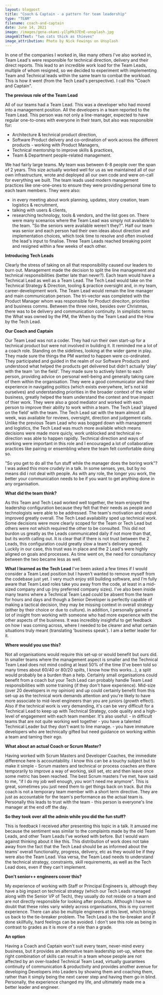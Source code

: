 ```yaml
---
layout: blogpost
title: "Coach & Captain - a pattern for team leadership"
type: "TEAM"
filename: coach-and-captain
date: June 14, 2021
image: /images/gena-okami-y1lpMk37EnE-unsplash.jpg
imageAltText: "two cats thick as thieves"
image_attribution: Photo by Nick Fewings on Unsplash
---
```


In one of the companies I worked in, like many others I've also worked in, Team Lead's were responsible for technical direction, 
delivery and their direct reports. 
This lead to an incredible work load for the Team Leads, multiple of whom resigned, so we decided to experiment with implementing Team and 
Technical leads within the same team to combat the workload. This is how it went (from the Tech Lead's perspective).
I call this "Coach and Captain".


**The previous role of the Team Lead**

All of our teams had a Team Lead. This was a developer who had moved into a management position. 
All the developers in a team reported to the Team Lead. 
This person was not only a line-manager, expected to have regular one-to-ones with everyone in their team, but also was responsible for:
 * Architecture & technical product direction,
 * Software Product delivery and co-ordination of work across the different products - working with Product Managers,
 * Technical mentorship to improve skills & practices,
 * Team & Department people-related management.

    
We had fairly large teams. My team was between 6-8 people over the span of 2 years. 
This size actually worked well for us as we maintained all of our own infrastructure, wrote and deployed all our own code and were on-call for everything we built.
The team leads used modern management practices like one-one-ones to ensure they were providing personal time to each team members.
They were also: 
 * in every meeting about work planning, updates, story creation, team logistics & recruitment, 
 * talking with users & clients, 
 * researching technology, tools & vendors, 
 and the list goes on. 
There were many scenarios where the Team Lead was simply not available to the team.
"So the seniors were available weren't they?". Half our team was senior and each person had their own ideas about direction
and implementation choices, which took time to resolve and often involved the lead's input to finalise.
Three Team Leads reached breaking point and resigned within a few weeks of each other.

**Introducing Tech Leads**

Clearly the stress of taking on all that responsibility caused our leaders to burn out.
Management made the decision to split the line management and technical responsibilities (better late than never?).
Each team would have a Technical Lead as well as a Team Lead. The Tech Lead would take on the Technical Strategy & Direction, 
tooling & practice oversight and, in my team, career-development work.
The Team Lead would remain the line manager and main communication person.
The tri-vector was completed with the Product Manager whom was responsible for Product direciton, priorities and business comms.
Between the three roles, besides over Christmas, there was to be delivery and communication continuity. 
In simplistic terms the What was owned by the PM, the When by the Team Lead and the How by the Tech Lead.

**Our Coach and Captain**

Our Team Lead was not a coder. They had run their own start-up for a technical product but were not involved in building it. 
It reminded me a lot of a coach role. Standing on the sidelines, looking at the wider game in play. They made sure the things the PM wanted to happen were co-ordinated.
They participated and guided in the realm of our Software Products and understood what helped the products get 
delivered but didn't actually 'play' with the team 'on the field'.
They made sure to  actively listen to each person, providing advice on personal well-being and 
generally taking care of them within the organisation. They were a good communicator and their experience in navigating politics 
(which exists everywhere, let's not kid ourselves) 
and understanding priorities in the broader context of the wider business, greatly helped the team understand the context and true impact of thier work.
They were also a good mediator and worked with each person to improve their ability to work within a team.
The Tech Lead 'played on the field' with the team. 
The Tech Lead sat with the team almost all week, was available for reviews, oversight, direction and judgement calls. 
Unlike the previous Team Lead who was bogged down with management and logistics, the Tech Lead was much more available which means 
decisions were made more quicly, work unblocked and technical re-direction was able to happen rapidly.
Technical direction and ways of working were important in this role and I encouraged a lot of collaborative practices like pairing or ensembling where the team felt comfortable doing so.

"So you get to do all the fun stuff while the manager does the boring work"? I was asked this more crudely in a talk. In some senses, yes, but by no means did i not deal with people.
As with any role, the longer you work, the better your communication needs to be if you want to get anything done in any organisation.

**What did the team think?**

As this Team and Tech Lead worked well together, the team enjoyed the leadership configuration because they felt that their needs as people and technologists were able to be addressed.
The team's motivation and output improved greatly overall. The Tech Lead availability sped up technical work. 
Some decisions were more clearly scoped for the Team or Tech Lead but others were not which required the other to be consulted.
This did not burdon us greatly as the Leads communicated daily if not more than that, but its worth calling out.
It is clear that if there is not trust between the 2 Leads, this configuration could greatly slow a team's delivery speed. 
Luckily in our case, this trust was in place and the 2 Lead's were highly aligned on goals and processes. 
As time went on, the need for consultancy between the two became less as well.

**What I learned as the Tech Lead**
I've been asked a few times if I would consider a Team Lead position but I haven't wanted to remove myself from the codebase just yet. 
I very much enjoy still building software, and I'm fully aware that Team Lead roles take you away from the code, at least in a mid-sized company and up (my preferred company sizes).
I've also been inside many teams where a Technical Team Lead could be absent from the team for hours and days and though a Senior Developer is perfectly capable of making a tactical decision, they may be missing context in  overall strategy (either by their choice or due to culture).
in addition, I personally gained a lot of insight from working with someone who had more experience with the other aspects of the business. It was incredibly insightful to get feedback on how I was coming across, where I needed to be clearer and what certain situations truly meant (translating 'business speak').
I am a better leader for it.

**Where would you use this?**

Not all organisations would require this set-up or would benefit but ours did. 
In smaller teams where the management aspect is smaller and the Technical Team Lead does not mind coding at least 50% of the time
(I've been told so many times about 60/40 or 80/20 spilts, I know how this works...), a split would probably be a burden than a help.
Certainly small organisations could benefit from a coach but your Tech Lead can probably handle Team Lead responsibilities with some training (if they don't have experience).
Mid-size (over 20 developers in my opinion) and up could certainly benefit from this set-up as the technical work demands attention and you're likely to have more associate to mid-level engineers than you are juniors (growth effect).
Also if the technical work is very demanding, it's can be very difficult for a Technical Lead to keep up with Technical Strategy, code quality and a high-level of engagement with each team member.
It's also useful:
        - in difficult teams that are not quite working well together
        - you have a talented Technical Leader but they don't want to line manage.
        - you have immature developers who are technically gifted but need guidance on working within a team and taming their ego.
        
**What about an actual Coach or Scrum Master?**

Having worked with Scrum Masters and Developer Coaches, the immediate difference here is accountability. 
I know this can be a touchy subject but to make it simple - Scrum masters and technical or process coaches
are there temporarily to improve a way of working, skill set, etc and then leave once some metric has been reached.
The best Scrum masters I've met, have said to me, 
"if I do my job well enough, you won't need me anymore". This is great, sometimes you just need them to get things
back on track. But _this_ coach is not a temporary team member with a short term directive.
They are just as accountable for the team's performance as the actual team is.
Personally this leads to trust with the team - this person is everyone's line manager at the end off the day.

**So they took over all the admin while you did the fun stuff?**

This is feedback I received after presenting this topic in a talk. It amused me because the sentiment was similar 
to the complaints made by the old Team Leads, and other Team Leads I've worked with before. 
But I would warn against thinking about it like this. This distribution of work does not take away from the fact 
that the Tech Lead should be as informed about the teams' overall functionality, progress, delivery, etc as they 
would be if they were also the Team Lead. Visa versa, the Team Lead needs to understand the technical strategy, 
constraints, skill requirements, as well as the Tech Lead does, even if they can't implement.  

**Don't senior++ engineers cover this?**

My experience of working with Staff or Principal Engineers is, although they have a big impact on technical strategy (which our Tech Leads
managed along with the Senior VP of Tech), they usually do not reside on a team and are not directly responsible for looking after products.
Although I have no doubt that these roles variy widely across organisations, this is my current experience. There can also be multiple engineers at this 
level, which brings us back to the tie-breaker problem. The Tech Lead is the tie-breaker and if done skillfully, hard feelings can be avoided.
I don't see this role as being in contrast to grades as it is more of a role than a grade.

**An option**

Having a Coach and Captain won't suit every team, never-mind every business, but it provides an alternative team leadership set-up, where 
the right combination of skills can result in a team whose people are not affected by an over-loaded Technical Team Lead,
virtually guarantees continuity of communication & productivity and provides another avenue for developing Developers into Leaders
by showing them and coaching them, rather than it simply being the next career step and having them go in blind.
Personally, the experience changed my life, and ultimately made me a better leader and engineer.



